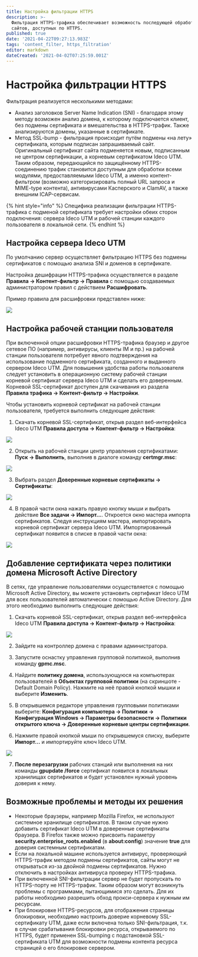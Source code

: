 ```yaml
---
title: Настройка фильтрации HTTPS
description: >-
  Фильтрация HTTPS-трафика обеспечивает возможность последующей обработки
  сайтов, доступных по HTTPS.
published: true
date: '2021-04-22T09:27:13.983Z'
tags: 'content_filter, https_filtration'
editor: markdown
dateCreated: '2021-04-02T07:25:59.001Z'
---
```


# Настройка фильтрации HTTPS

Фильтрация реализуется несколькими методами:

* Анализ заголовков Server Name Indication \(SNI\) - благодаря этому методу возможен анализ домена, к которому подключается клиент, без подмены сертификата и вмешательства в HTTPS-трафик. Также анализируются домены, указанные в сертификате.
* Метод SSL-bump - фильтрация происходит путём подмены «на лету» сертификата, которым подписан запрашиваемый сайт. Оригинальный сертификат сайта подменяется новым, подписанным не центром сертификации, а корневым сертификатом Ideco UTM. Таким образом, передающийся по защищённому HTTPS-соединению трафик становится доступным для обработки всеми модулями, предоставляемыми Ideco UTM, а именно контент-фильтром \(возможно категоризировать полный URL запроса и MIME-type контента\), антивирусами Касперского и ClamAV, а также внешним ICAP-сервисам.

{% hint style="info" %}
Специфика реализации фильтрации HTTPS-трафика с подменой сертификата требует настройки обеих сторон подключения: сервера Ideco UTM и рабочей станции каждого пользователя в локальной сети. 
{% endhint %}

## Настройка сервера Ideco UTM

По умолчанию сервер осуществляет фильтрацию HTTPS без подмены сертификатов с помощью анализа SNI и доменов в сертификате.

Настройка дешифрации HTTPS-трафика осуществляется в разделе **Правила -&gt; Контент-фильтр -&gt; Правила** с помощью создаваемых администратором правил с действием **Расшифровать**.

Пример правила для расшифровки представлен ниже:

![](../../.gitbook/assets/kf-description.png)

## Настройка рабочей станции пользователя

При включенной опции расшифровки HTTPS-трафика браузер и другое сетевое ПО \(например, антивирусы, клиенты IM и пр.\) на рабочей станции пользователя потребует явного подтверждения на использование подменного сертификата, созданного и выданного сервером Ideco UTM. Для повышения удобства работы пользователя следует установить в операционную систему рабочей станции корневой сертификат сервера Ideco UTM и сделать его доверенным. Корневой SSL-сертификат доступен для скачивания из раздела **Правила трафика -&gt; Контент-фильтр -&gt; Настройки**.

Чтобы установить корневой сертификат на рабочей станции пользователя, требуется выполнить следующие действия:

1. Скачать корневой SSL-сертификат, открыв раздел веб-интерфейса Ideco UTM **Правила доступа -&gt; Контент-фильтр -&gt; Настройка**:

![](../../.gitbook/assets/kf-settings-sert%20%281%29.png)

2. Открыть на рабочей станции центр управления сертификатами: **Пуск -&gt; Выполнить**, выполнив в диалоге команду **certmgr.msc**:

![](../../.gitbook/assets/2424897.png)

3. Выбрать раздел **Доверенные корневые сертификаты -&gt; Сертификаты**:

![](../../.gitbook/assets/2424898.png)

4. В правой части окна нажать правую кнопку мыши и выбрать действие **Все задачи -&gt; Импорт...**. Откроется окно мастера импорта сертификатов. Следуя инструкциям мастера, импортировать корневой сертификат сервера Ideco UTM. Импортированный сертификат появится в списке в правой части окна:

![](../../.gitbook/assets/2424899%20%282%29%20%282%29.png)

## Добавление сертификата через политики домена Microsoft Active Directory

В сетях, где управление пользователями осуществляется с помощью Microsoft Active Directory, вы можете установить сертификат Ideco UTM для всех пользователей автоматически с помощью Active Directory. Для этого необходимо выполнить следующие действия:

1. Скачать корневой SSL-сертификат, открыв раздел веб-интерфейса Ideco UTM **Правила доступа -&gt; Контент-фильтр -&gt; Настройка**:

![](../../.gitbook/assets/kf-settings-sert%20%282%29.png)

2. Зайдите на контроллер домена с правами администратора.

3. Запустите оснастку управления групповой политикой, выполнив команду **gpmc.msc**.

4. Найдите **политику домена**, использующуюся на компьютерах пользователей в **Объектах групповой политики** \(на скриншоте - Default Domain Policy\). Нажмите на неё правой кнопкой мышки и выберите **Изменить**.

5. В открывшемся редакторе управления групповыми политиками выберите: **Конфигурация компьютера -&gt; Политики -&gt; Конфигурация Windows -&gt; Параметры безопасности -&gt; Политики открытого ключа -&gt; Доверенные корневые центры сертификации**.

6. Нажмите правой кнопкой мыши по открывшемуся списку, выберите **Импорт...** и импортируйте ключ Ideco UTM.

![](../../.gitbook/assets/2424899%20%282%29.png)

7. **После перезагрузки** рабочих станций или выполнения на них команды **gpupdate /force** сертификат появится в локальных хранилищах сертификатов и будет установлен нужный уровень доверия к нему.

## Возможные проблемы и методы их решения

* Некоторые браузеры, например Mozilla Firefox, не используют системное хранилище сертификатов. В таком случае нужно добавить сертификат Ideco UTM в доверенные сертификаты браузера. В Firefox также можно присвоить параметру **security.enterprise\_roots.enabled** \(в **about:config**\) значение **true** для доверия системным сертификатам.
* Если на локальной машине используется антивирус, проверяющий HTTPS-трафик методом подмены сертификатов, сайты могут не открываться из-за двойной подмены сертификатов. Нужно отключить в настройках антивируса проверку HTTPS-трафика.
* При включенной SNI-фильтрации сервер не будет пропускать по HTTPS-порту не HTTPS-трафик. Таким образом могут возникнуть проблемы с программами, пытающимися это сделать. Для их работы необходимо разрешить обход прокси-сервера к нужным им ресурсам.
* При блокировке HTTPS-ресурсов, для отображения страницы блокировки, необходимо настроить доверие корневому SSL-сертификату UTM, даже если включена только SNI-фильтрация, т.к. в случае срабатывания блокировки ресурса, открываемого по HTTPS, будет применен SSL-bumping с подстановкой SSL-сертификата UTM для возможности подмены контента ресурса страницей о его блокировке сервером.

